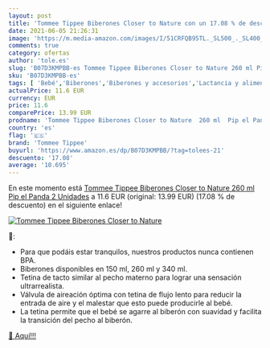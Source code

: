 ```yaml
---
layout: post
title: 'Tommee Tippee Biberones Closer to Nature con un 17.08 % de descuento'
date: 2021-06-05 21:26:31
image: 'https://m.media-amazon.com/images/I/51CRFQB95TL._SL500_._SL400_.jpg'
comments: true
category: ofertas
author: 'tole.es'
slug: 'B07D3KMPBB-es Tommee Tippee Biberones Closer to Nature 260 ml Pip el...'
sku: 'B07D3KMPBB-es'
tags: [ 'Bebé','Biberones','Biberones y accesorios','Lactancia y alimentación','biberones','tommee','tommee tippee', ]
actualPrice: 11.6 EUR
currency: EUR
price: 11.6
comparePrice: 13.99 EUR
prodname: 'Tommee Tippee Biberones Closer to Nature  260 ml  Pip el Panda  2 Unidades'
country: 'es'
flag: '🇪🇸'
brand: 'Tommee Tippee'
buyurl: 'https://www.amazon.es/dp/B07D3KMPBB/?tag=tolees-21'
descuento: '17.08'
average: '10.695'
---
```


En este momento está [Tommee Tippee Biberones Closer to Nature  260 ml  Pip el Panda  2 Unidades](https://www.amazon.es/dp/B07D3KMPBB/?tag=tolees-21) a 11.6 EUR (original: 13.99 EUR) (17.08 %  de descuento) en el siguiente enlace!

[![Tommee Tippee Biberones Closer to Nature](https://m.media-amazon.com/images/I/51CRFQB95TL._SL500_._SL400_.jpg)](https://www.amazon.es/dp/B07D3KMPBB/?tag=tolees-21)

🔎:

- Para que podáis estar tranquilos, nuestros productos nunca contienen BPA.
- Biberones disponibles en 150 ml, 260 ml y 340 ml.
- Tetina de tacto similar al pecho materno para lograr una sensación ultrarrealista.
- Válvula de aireación óptima con tetina de flujo lento para reducir la entrada de aire y el malestar que esto puede producirle al bebé.
- La tetina permite que el bebé se agarre al biberón con suavidad y facilita la transición del pecho al biberón.

[🛒 Aquí!!!](https://www.amazon.es/dp/B07D3KMPBB/?tag=tolees-21)

